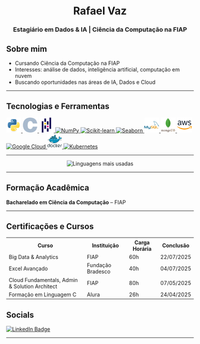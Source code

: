 <div align="center">
  <h1>Rafael Vaz</h1>
  <h3>Estagiário em Dados & IA | Ciência da Computação na FIAP</h3>
</div>

<div>
  <h2>Sobre mim</h2>
  <ul>
    <li>Cursando Ciência da Computação na FIAP</li>
    <li>Interesses: análise de dados, inteligência artificial, computação em nuvem</li>
    <li>Buscando oportunidades nas áreas de IA, Dados e Cloud</li>
  </ul>
</div>

<hr>

<div>
  <h2>Tecnologias e Ferramentas</h2>
  <p>
    <!-- Linguagens de Programação -->
    <a href="https://www.python.org" target="_blank">
      <img src="https://raw.githubusercontent.com/devicons/devicon/master/icons/python/python-original.svg" alt="Python" width="40" height="40"/>
    </a>
    <a href="https://www.cprogramming.com/" target="_blank">
      <img src="https://raw.githubusercontent.com/devicons/devicon/master/icons/c/c-original.svg" alt="C" width="40" height="40"/>
    </a>
    <!-- Bibliotecas Python -->
    <a href="https://pandas.pydata.org/" target="_blank">
      <img src="https://raw.githubusercontent.com/devicons/devicon/2ae2a900d2f041da66e950e4d48052658d850630/icons/pandas/pandas-original.svg" alt="Pandas" width="40" height="40"/>
    </a>
    <a href="https://numpy.org/" target="_blank">
      <img src="https://upload.wikimedia.org/wikipedia/commons/3/31/NumPy_logo_2020.svg" alt="NumPy" width="40" height="40"/>
    </a>
    <a href="https://scikit-learn.org/" target="_blank">
      <img src="https://upload.wikimedia.org/wikipedia/commons/0/05/Scikit_learn_logo_small.svg" alt="Scikit-learn" width="40" height="40"/>
    </a>
    <a href="https://seaborn.pydata.org/" target="_blank">
      <img src="https://seaborn.pydata.org/_images/logo-mark-lightbg.svg" alt="Seaborn" width="40" height="40"/>
    </a>
    <!-- Bancos de Dados -->
    <a href="https://www.mysql.com/" target="_blank">
      <img src="https://raw.githubusercontent.com/devicons/devicon/master/icons/mysql/mysql-original-wordmark.svg" alt="MySQL" width="40" height="40"/>
    </a>
    <a href="https://www.mongodb.com/" target="_blank">
      <img src="https://raw.githubusercontent.com/devicons/devicon/master/icons/mongodb/mongodb-original-wordmark.svg" alt="MongoDB" width="40" height="40"/>
    </a>
    <!-- Cloud e DevOps -->
    <a href="https://aws.amazon.com" target="_blank">
      <img src="https://raw.githubusercontent.com/devicons/devicon/master/icons/amazonwebservices/amazonwebservices-original-wordmark.svg" alt="AWS" width="40" height="40"/>
    </a>
    <a href="https://cloud.google.com" target="_blank">
      <img src="https://www.vectorlogo.zone/logos/google_cloud/google_cloud-icon.svg" alt="Google Cloud" width="40" height="40"/>
    </a>
    <a href="https://www.docker.com/" target="_blank">
      <img src="https://raw.githubusercontent.com/devicons/devicon/master/icons/docker/docker-original-wordmark.svg" alt="Docker" width="40" height="40"/>
    </a>
    <a href="https://kubernetes.io" target="_blank">
      <img src="https://www.vectorlogo.zone/logos/kubernetes/kubernetes-icon.svg" alt="Kubernetes" width="40" height="40"/>
    </a>
  </p>
</div>

<hr>

<div align="center">
  <img src="https://github-readme-stats.vercel.app/api/top-langs?username=RafaelLVaz&layout=compact&theme=onedark&hide_border=true" alt="Linguagens mais usadas" />
</div>

<hr>

<div>
  <h2>Formação Acadêmica</h2>
  <p><strong>Bacharelado em Ciência da Computação</strong> – FIAP</p>
</div>

<hr>

<div>
  <h2>Certificações e Cursos</h2>
  <table>
    <tr><th>Curso</th><th>Instituição</th><th>Carga Horária</th><th>Conclusão</th></tr>
    <tr><td>Big Data &amp; Analytics</td><td>FIAP</td><td>60h</td><td>22/07/2025</td></tr>
    <tr><td>Excel Avançado</td><td>Fundação Bradesco</td><td>40h</td><td>04/07/2025</td></tr>
    <tr><td>Cloud Fundamentals, Admin &amp; Solution Architect</td><td>FIAP</td><td>80h</td><td>07/05/2025</td></tr>
    <tr><td>Formação em Linguagem C</td><td>Alura</td><td>26h</td><td>24/04/2025</td></tr>
  </table>
</div>

<!-- Redes Sociais -->
<div>
  <h2>Socials</h2>
  <a href="https://linkedin.com/in/rafael-vaz-de-lima-r/" target="_blank">
    <img src="https://img.shields.io/badge/LinkedIn-%230077B5.svg?logo=linkedin&logoColor=white" alt="LinkedIn Badge"/>
  </a>
</div>

<hr>
